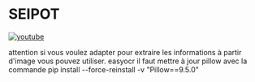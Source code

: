 # SEIPOT

[![youtube](https://i9.ytimg.com/vi_webp/xEDz8raZ5Mc/mq1.webp?sqp=CJjnpKkG-oaymwEmCMACELQB8quKqQMa8AEB-AH-CYAC0AWKAgwIABABGGUgZShlMA8=&rs=AOn4CLCwQ0sxfxsWgTo5r81mGhOi7DOhyw)](https://www.youtube.com/watch?v=xEDz8raZ5Mc)

attention si vous voulez  adapter pour extraire les informations à partir d'image vous pouvez utiliser. easyocr il faut mettre à jour pillow avec la commande
pip install --force-reinstall -v "Pillow==9.5.0"



